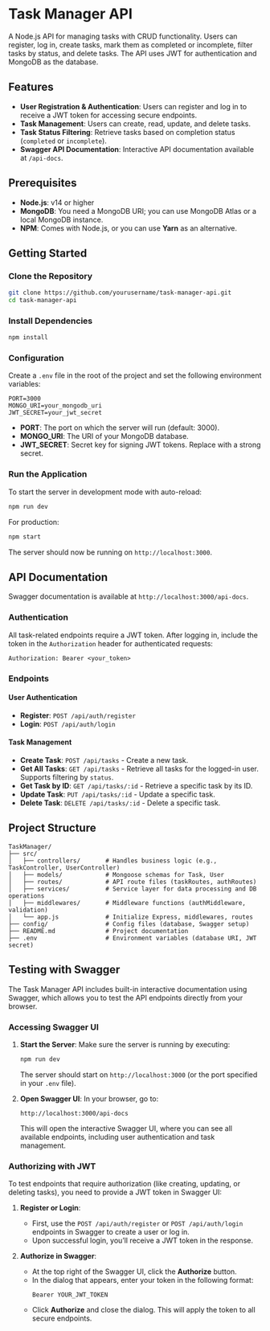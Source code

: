 # Task Manager API

A Node.js API for managing tasks with CRUD functionality. Users can register, log in, create tasks, mark them as completed or incomplete, filter tasks by status, and delete tasks. The API uses JWT for authentication and MongoDB as the database.

## Features

- **User Registration & Authentication**: Users can register and log in to receive a JWT token for accessing secure endpoints.
- **Task Management**: Users can create, read, update, and delete tasks.
- **Task Status Filtering**: Retrieve tasks based on completion status (`completed` or `incomplete`).
- **Swagger API Documentation**: Interactive API documentation available at `/api-docs`.

## Prerequisites

- **Node.js**: v14 or higher
- **MongoDB**: You need a MongoDB URI; you can use MongoDB Atlas or a local MongoDB instance.
- **NPM**: Comes with Node.js, or you can use **Yarn** as an alternative.

## Getting Started

### Clone the Repository

```bash
git clone https://github.com/yourusername/task-manager-api.git
cd task-manager-api
```

### Install Dependencies

```bash
npm install
```

### Configuration

Create a `.env` file in the root of the project and set the following environment variables:

```plaintext
PORT=3000
MONGO_URI=your_mongodb_uri
JWT_SECRET=your_jwt_secret
```

- **PORT**: The port on which the server will run (default: 3000).
- **MONGO_URI**: The URI of your MongoDB database.
- **JWT_SECRET**: Secret key for signing JWT tokens. Replace with a strong secret.

### Run the Application

To start the server in development mode with auto-reload:

```bash
npm run dev
```

For production:

```bash
npm start
```

The server should now be running on `http://localhost:3000`.

## API Documentation

Swagger documentation is available at `http://localhost:3000/api-docs`.

### Authentication

All task-related endpoints require a JWT token. After logging in, include the token in the `Authorization` header for authenticated requests:

```
Authorization: Bearer <your_token>
```

### Endpoints

#### User Authentication

- **Register**: `POST /api/auth/register`
- **Login**: `POST /api/auth/login`

#### Task Management

- **Create Task**: `POST /api/tasks` - Create a new task.
- **Get All Tasks**: `GET /api/tasks` - Retrieve all tasks for the logged-in user. Supports filtering by `status`.
- **Get Task by ID**: `GET /api/tasks/:id` - Retrieve a specific task by its ID.
- **Update Task**: `PUT /api/tasks/:id` - Update a specific task.
- **Delete Task**: `DELETE /api/tasks/:id` - Delete a specific task.



## Project Structure

```
TaskManager/
├── src/
│   ├── controllers/       # Handles business logic (e.g., TaskController, UserController)
│   ├── models/            # Mongoose schemas for Task, User
│   ├── routes/            # API route files (taskRoutes, authRoutes)
│   ├── services/          # Service layer for data processing and DB operations
│   ├── middlewares/       # Middleware functions (authMiddleware, validation)
│   └── app.js             # Initialize Express, middlewares, routes
├── config/                # Config files (database, Swagger setup)
├── README.md              # Project documentation
├── .env                   # Environment variables (database URI, JWT secret)
```

## Testing with Swagger

The Task Manager API includes built-in interactive documentation using Swagger, which allows you to test the API endpoints directly from your browser.

### Accessing Swagger UI

1. **Start the Server**: Make sure the server is running by executing:
   ```bash
   npm run dev
   ```
   The server should start on `http://localhost:3000` (or the port specified in your `.env` file).

2. **Open Swagger UI**: In your browser, go to:
   ```
   http://localhost:3000/api-docs
   ```

   This will open the interactive Swagger UI, where you can see all available endpoints, including user authentication and task management.

### Authorizing with JWT

To test endpoints that require authorization (like creating, updating, or deleting tasks), you need to provide a JWT token in Swagger UI:

1. **Register or Login**:
   - First, use the `POST /api/auth/register` or `POST /api/auth/login` endpoints in Swagger to create a user or log in.
   - Upon successful login, you’ll receive a JWT token in the response.

2. **Authorize in Swagger**:
   - At the top right of the Swagger UI, click the **Authorize** button.
   - In the dialog that appears, enter your token in the following format:
     ```
     Bearer YOUR_JWT_TOKEN
     ```
   - Click **Authorize** and close the dialog. This will apply the token to all secure endpoints.

